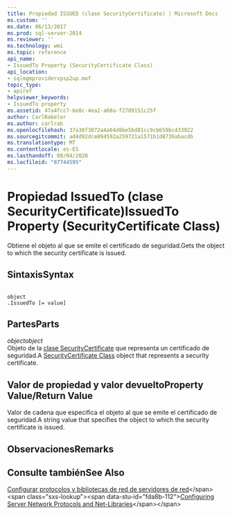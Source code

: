 ```yaml
---
title: Propiedad ISSUED (clase SecurityCertificate) | Microsoft Docs
ms.custom: ''
ms.date: 06/13/2017
ms.prod: sql-server-2014
ms.reviewer: ''
ms.technology: wmi
ms.topic: reference
api_name:
- IssuedTo Property (SecurityCertificate Class)
api_location:
- sqlmgmproviderxpsp2up.mof
topic_type:
- apiref
helpviewer_keywords:
- IssuedTo property
ms.assetid: 47a4fcc7-6e8c-4ea2-a68a-f2789151c25f
author: CarlRabeler
ms.author: carlrab
ms.openlocfilehash: 37a38f3072a4a64d8be5bd81cc9cb659bc433922
ms.sourcegitcommit: ad4d92dce894592a259721a1571b1d8736abacdb
ms.translationtype: MT
ms.contentlocale: es-ES
ms.lasthandoff: 08/04/2020
ms.locfileid: "87744595"
---
```

# <a name="issuedto-property-securitycertificate-class"></a><span data-ttu-id="fda8b-102">Propiedad IssuedTo (clase SecurityCertificate)</span><span class="sxs-lookup"><span data-stu-id="fda8b-102">IssuedTo Property (SecurityCertificate Class)</span></span>
  <span data-ttu-id="fda8b-103">Obtiene el objeto al que se emite el certificado de seguridad.</span><span class="sxs-lookup"><span data-stu-id="fda8b-103">Gets the object to which the security certificate is issued.</span></span>  
  
## <a name="syntax"></a><span data-ttu-id="fda8b-104">Sintaxis</span><span class="sxs-lookup"><span data-stu-id="fda8b-104">Syntax</span></span>  
  
```  
  
object  
.IssuedTo [= value]  
```  
  
## <a name="parts"></a><span data-ttu-id="fda8b-105">Partes</span><span class="sxs-lookup"><span data-stu-id="fda8b-105">Parts</span></span>  
 <span data-ttu-id="fda8b-106">*object*</span><span class="sxs-lookup"><span data-stu-id="fda8b-106">*object*</span></span>  
 <span data-ttu-id="fda8b-107">Objeto de la [clase SecurityCertificate](securitycertificate-class.md) que representa un certificado de seguridad.</span><span class="sxs-lookup"><span data-stu-id="fda8b-107">A [SecurityCertificate Class](securitycertificate-class.md) object that represents a security certificate.</span></span>  
  
## <a name="property-valuereturn-value"></a><span data-ttu-id="fda8b-108">Valor de propiedad y valor devuelto</span><span class="sxs-lookup"><span data-stu-id="fda8b-108">Property Value/Return Value</span></span>  
 <span data-ttu-id="fda8b-109">Valor de cadena que especifica el objeto al que se emite el certificado de seguridad.</span><span class="sxs-lookup"><span data-stu-id="fda8b-109">A string value that specifies the object to which the security certificate is issued.</span></span>  
  
## <a name="remarks"></a><span data-ttu-id="fda8b-110">Observaciones</span><span class="sxs-lookup"><span data-stu-id="fda8b-110">Remarks</span></span>  
  
## <a name="see-also"></a><span data-ttu-id="fda8b-111">Consulte también</span><span class="sxs-lookup"><span data-stu-id="fda8b-111">See Also</span></span>  
 <span data-ttu-id="fda8b-112">[Configurar protocolos y bibliotecas de red de servidores de red](https://msdn.microsoft.com/library/ms177485\(v=sql.100\).aspx)</span><span class="sxs-lookup"><span data-stu-id="fda8b-112">[Configuring Server Network Protocols and Net-Libraries](https://msdn.microsoft.com/library/ms177485\(v=sql.100\).aspx)</span></span>  
  
  
